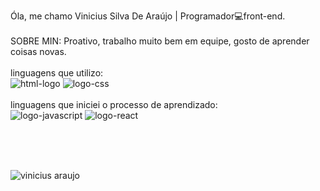 Óla, me chamo Vinicius Silva De Araújo | Programador💻front-end.
<br>
<br>
SOBRE MIN: Proativo, trabalho muito bem em equipe, gosto de aprender coisas novas.
<br>
<br>
linguagens que utilizo: <br>
<img  src="https://img.shields.io/badge/html5-%23E34F26.svg?style=for-the-badge&logo=html5&logoColor=white"  alt="html-logo" />
<img  src="https://img.shields.io/badge/css3-%231572B6.svg?style=for-the-badge&logo=css3&logoColor=white)"  alt="logo-css" />  
<br>
linguagens que iniciei o processo de aprendizado: <br>
<img  src="https://img.shields.io/badge/javascript-%23323330.svg?style=for-the-badge&logo=javascript&logoColor=%23F7DF1E)"  alt="logo-javascript" />
<img  src="https://img.shields.io/badge/react-%2320232a.svg?style=for-the-badge&logo=react&logoColor=%2361DAFB"  alt="logo-react"  />



<br> 
<br>
<br>

![vinicius araujo](https://github-readme-stats.vercel.app/api?username=viniciusaraujodev220&show_icons=true&theme=transparent)
